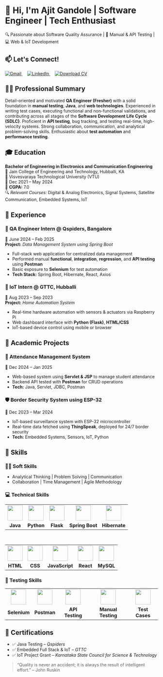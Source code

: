 # 👋 Hi, I'm Ajit Gandole | Software Engineer | Tech Enthusiast  
🔍 Passionate about Software Quality Assurance | 🧪 Manual & API Testing | 💻 Web & IoT Development


## 📫 Let's Connect!  
<p align="left">
  <a href="mailto:gandoleajit@gmail.com" target="_blank">
    <img src="https://img.shields.io/badge/Gmail-D14836?style=for-the-badge&logo=gmail&logoColor=white" alt="Gmail">
  </a>
  &nbsp;&nbsp;&nbsp;
  <a href="https://www.linkedin.com/in/ajit-gandole-29aa53339" target="_blank">
    <img src="https://img.shields.io/badge/LinkedIn-0077B5?style=for-the-badge&logo=linkedin&logoColor=white" alt="LinkedIn">
  </a>
  &nbsp;&nbsp;&nbsp;
  <a href="./Ajit_Gandole_Tes_CV.pdf" target="_blank">
    <img src="https://img.shields.io/badge/Download_CV-FF5722?style=for-the-badge&logo=adobeacrobatreader&logoColor=white" alt="Download CV">
  </a>
</p>


## 👨‍💻 Professional Summary  
Detail-oriented and motivated **QA Engineer (Fresher)** with a solid foundation in **manual testing**, **Java**, and **web technologies**. Experienced in writing test cases, executing functional and non-functional validations, and contributing across all stages of the **Software Development Life Cycle (SDLC)**. Proficient in **API testing**, bug tracking, and testing real-time, high-velocity systems. Strong collaboration, communication, and analytical problem-solving skills. Enthusiastic about **test automation** and **performance testing**.

## 🎓 Education  
**Bachelor of Engineering in Electronics and Communication Engineering**  
📍 Jain College of Engineering and Technology, Hubballi, KA  
🧾 Visvesvaraya Technological University (VTU)  
📅 Dec 2021 – May 2024  
🎯 **CGPA:** 7.0  
🔍 *Relevant Courses:* Digital & Analog Electronics, Signal Systems, Satellite Communication, Embedded Systems, IoT  

## 💼 Experience  

### 📍 QA Engineer Intern @ Qspiders, Bangalore  
📅 June 2024 – Feb 2025  
**Project:** *Data Management System using Spring Boot*  
- Full-stack web application for centralized data management  
- Performed manual **functional**, **integration**, **regression**, and **API testing** using **Postman**  
- Basic exposure to **Selenium** for test automation  
- **Tech Stack:** Spring Boot, Hibernate, React, Axios  

### 📍 IoT Intern @ GTTC, Hubballi  
📅 Aug 2023 – Sep 2023  
**Project:** *Home Automation System*  
- Real-time hardware automation with sensors & actuators via Raspberry Pi  
- Web dashboard interface with **Python (Flask)**, **HTML/CSS**  
- IoT-based device control using mobile or browser  

## 🚀 Academic Projects  

### 📝 Attendance Management System  
📅 Dec 2024 – Jan 2025  
- Web-based system using **Servlet & JSP** to manage student attendance  
- Backend API tested with **Postman** for CRUD operations  
- **Tech:** Java, Servlet, JDBC, Postman  

### 🛡️ Border Security System using ESP-32  
📅 Dec 2023 – Mar 2024  
- IoT-based surveillance system with ESP-32 microcontroller  
- Real-time data fetched using **ThingSpeak**, deployed for 24/7 border security  
- **Tech:** Embedded Systems, Sensors, IoT, Python  

## 🧠 Skills  

### 👨‍💼 Soft Skills  
- Analytical Thinking | Problem Solving | Communication  
- Collaboration | Time Management | Agile Methodology  

### 💻 Technical Skills  

<div align="center">

<table>
  <tr align="center">
    <td><img src="https://cdn.jsdelivr.net/gh/devicons/devicon/icons/java/java-original.svg" width="50"/></td>
    <td><img src="https://cdn.jsdelivr.net/gh/devicons/devicon/icons/python/python-original.svg" width="50"/></td>
    <td><img src="https://cdn.jsdelivr.net/gh/devicons/devicon/icons/flask/flask-original.svg" width="50"/></td>
    <td><img src="https://cdn.jsdelivr.net/gh/devicons/devicon/icons/spring/spring-original.svg" width="50"/></td>
    <td><img src="https://cdn.jsdelivr.net/gh/devicons/devicon/icons/hibernate/hibernate-plain.svg" width="50"/></td>
  </tr>
  <tr align="center">
    <td><b>Java</b></td>
    <td><b>Python</b></td>
    <td><b>Flask</b></td>
    <td><b>Spring Boot</b></td>
    <td><b>Hibernate</b></td>
  </tr>
</table>

<br>

<table>
  <tr align="center">
    <td><img src="https://cdn.jsdelivr.net/gh/devicons/devicon/icons/html5/html5-original.svg" width="50"/></td>
    <td><img src="https://cdn.jsdelivr.net/gh/devicons/devicon/icons/css3/css3-original.svg" width="50"/></td>
    <td><img src="https://cdn.jsdelivr.net/gh/devicons/devicon/icons/javascript/javascript-original.svg" width="50"/></td>
    <td><img src="https://cdn.jsdelivr.net/gh/devicons/devicon/icons/react/react-original.svg" width="50"/></td>
    <td><img src="https://cdn.jsdelivr.net/gh/devicons/devicon/icons/mysql/mysql-original.svg" width="50"/></td>
  </tr>
  <tr align="center">
    <td><b>HTML</b></td>
    <td><b>CSS</b></td>
    <td><b>JavaScript</b></td>
    <td><b>React</b></td>
    <td><b>MySQL</b></td>
  </tr>
</table>

</div>

### 🧪 Testing Skills  

<div align="center">

<table>
  <tr align="center">
    <td><img src="https://cdn.jsdelivr.net/gh/devicons/devicon/icons/selenium/selenium-original.svg" width="50"/></td>
    <td><img src="https://img.icons8.com/external-tal-revivo-color-tal-revivo/96/null/external-postman-is-the-only-complete-api-development-environment-logo-color-tal-revivo.png" width="50"/></td>
    <td><img src="https://img.icons8.com/color/96/null/api-settings.png" width="50"/></td>
    <td><img src="https://img.icons8.com/external-flat-icons-inmotus-design/100/null/external-test-flat-icons-inmotus-design-8.png" width="50"/></td>
    <td><img src="https://img.icons8.com/color/96/null/test-passed.png" width="50"/></td>
  </tr>
  <tr align="center">
    <td><b>Selenium</b></td>
    <td><b>Postman</b></td>
    <td><b>API Testing</b></td>
    <td><b>Manual Testing</b>
    <td><b>Test Cases</b></td>
  </tr>
</table>

</div>


## 📜 Certifications  
- ✅ Java Testing – *Qspiders*  
- ✅ Embedded Full Stack & IoT – *GTTC*  
- ✅ IoT Project Grant – *Karnataka State Council for Science & Technology*

> “Quality is never an accident; it is always the result of intelligent effort.” – John Ruskin

